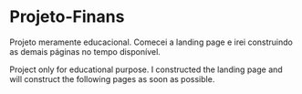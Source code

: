 # Projeto-Finans
Projeto meramente educacional. Comecei a landing page e irei construindo as demais páginas no tempo disponível.

Project only for educational purpose. I constructed the landing page and will construct the following pages as soon as possible. 
